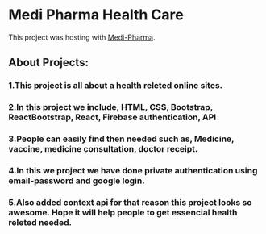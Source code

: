 # Medi Pharma Health Care

This project was hosting with [Medi-Pharma](https://medipharma-health-care.web.app/).

## About Projects:
### 1.This project is all about a health releted online sites.
### 2.In this project we include, HTML, CSS, Bootstrap, ReactBootstrap, React, Firebase authentication, API
### 3.People can easily find then needed such as, Medicine, vaccine, medicine consultation, doctor receipt.  
### 4.In this we project we have done private authentication using email-password and google login.
### 5.Also added context api for that reason this project looks so awesome. Hope it will help people to get essencial health releted needed.
